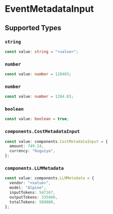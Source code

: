 # EventMetadataInput


## Supported Types

### `string`

```typescript
const value: string = "<value>";
```

### `number`

```typescript
const value: number = 128403;
```

### `number`

```typescript
const value: number = 1284.03;
```

### `boolean`

```typescript
const value: boolean = true;
```

### `components.CostMetadataInput`

```typescript
const value: components.CostMetadataInput = {
  amount: 749.24,
  currency: "Ouguiya",
};
```

### `components.LLMMetadata`

```typescript
const value: components.LLMMetadata = {
  vendor: "<value>",
  model: "Alpine",
  inputTokens: 547167,
  outputTokens: 335460,
  totalTokens: 589880,
};
```


